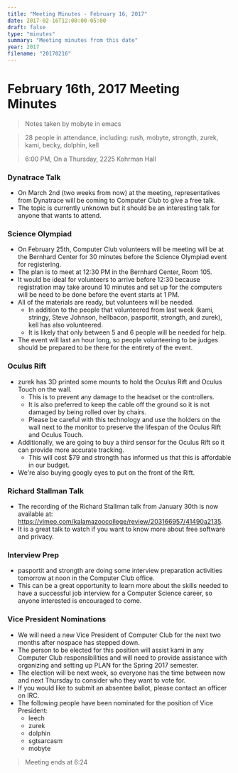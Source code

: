 ```yaml
---
title: "Meeting Minutes - February 16, 2017"
date: 2017-02-16T12:00:00-05:00
draft: false
type: "minutes"
summary: "Meeting minutes from this date"
year: 2017
filename: "20170216"
---
```


# February 16th, 2017 Meeting Minutes
> Notes taken by mobyte in emacs

> 28 people in attendance, including: rush, mobyte, strongth, zurek, kami, becky, dolphin, kell

> 6:00 PM, On a Thursday, 2225 Kohrman Hall

### Dynatrace Talk
- On March 2nd (two weeks from now) at the meeting, representatives from Dynatrace will be coming to Computer Club to give a free talk.
- The topic is currently unknown but it should be an interesting talk for anyone that wants to attend.

### Science Olympiad
- On February 25th, Computer Club volunteers will be meeting will be at the Bernhard Center for 30 minutes before the Science Olympiad event for registering.
- The plan is to meet at 12:30 PM in the Bernhard Center, Room 105.
- It would be ideal for volunteers to arrive before 12:30 because registration may take around 10 minutes and set up for the computers will be need to be done before the event starts at 1 PM.
- All of the materials are ready, but volunteers will be needed.
  - In addition to the people that volunteered from last week (kami, stringy, Steve Johnson, hellbacon, pasportit, strongth, and zurek), kell has also volunteered.
  - It is likely that only between 5 and 6 people will be needed for help.
- The event will last an hour long, so people volunteering to be judges should be prepared to be there for the entirety of the event.

### Oculus Rift
- zurek has 3D printed some mounts to hold the Oculus Rift and Oculus Touch on the wall.
  - This is to prevent any damage to the headset or the controllers.
  - It is also preferred to keep the cable off the ground so it is not damaged by being rolled over by chairs.
  - Please be careful with this technology and use the holders on the wall next to the monitor to preserve the lifespan of the Oculus Rift and Oculus Touch.
- Additionally, we are going to buy a third sensor for the Oculus Rift so it can provide more accurate tracking.
  - This will cost $79 and strongth has informed us that this is affordable in our budget.
- We're also buying googly eyes to put on the front of the Rift.

### Richard Stallman Talk
- The recording of the Richard Stallman talk from January 30th is now available at: https://vimeo.com/kalamazoocollege/review/203166957/41490a2135.
- It is a great talk to watch if you want to know more about free software and privacy.

### Interview Prep
- pasportit and strongth are doing some interview preparation activities tomorrow at noon in the Computer Club office.
- This can be a great opportunity to learn more about the skills needed to have a successful job interview for a Computer Science career, so anyone interested is encouraged to come.

### Vice President Nominations
- We will need a new Vice President of Computer Club for the next two months after nospace has stepped down.
- The person to be elected for this position will assist kami in any Computer Club responsibilities and will need to provide assistance with organizing and setting up PLAN for the Spring 2017 semester.
- The election will be next week, so everyone has the time between now and next Thursday to consider who they want to vote for.
- If you would like to submit an absentee ballot, please contact an officer on IRC.
- The following people have been nominated for the position of Vice President:
  - leech
  - zurek
  - dolphin
  - sgtsarcasm
  - mobyte

> Meeting ends at 6:24
